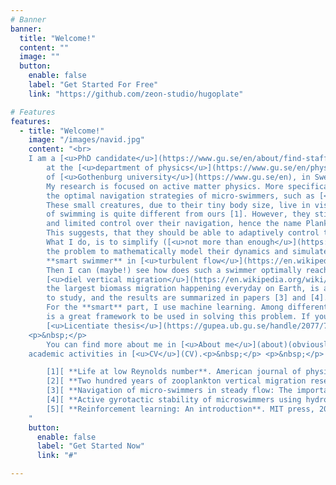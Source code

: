 ```yaml
---
# Banner
banner:
  title: "Welcome!"
  content: ""
  image: ""
  button:
    enable: false
    label: "Get Started For Free"
    link: "https://github.com/zeon-studio/hugoplate"

# Features
features:
  - title: "Welcome!"
    image: "/images/navid.jpg"
    content: "<br> 
	I am a [<u>PhD candidate</u>](https://www.gu.se/en/about/find-staff/sayednavidmousavi) 
        at the [<u>department of physics</u>](https://www.gu.se/en/physics) 
        of [<u>Gothenburg university</u>](https://www.gu.se/en), in Sweden.
        My research is focused on active matter physics. More specifically, I study the 
        the optimal navigation strategies of micro-swimmers, such as [<u>Plankton</u>](https://en.wikipedia.org/wiki/Plankton) in complex flows. <br>
        These small creatures, due to their tiny body size, live in viscous fluid regime, and therefore their experience
        of swimming is quite different from ours [1]. However, they still have an amazing perception of their environment 
        and limited control over their navigation, hence the name Plankton (Plankton means drifter/wanderer).
        This suggests, that they should be able to adaptively control their navigation, in order to achieve different goals.<br>
        What I do, is to simplify ([<u>not more than enough</u>](https://en.wikipedia.org/wiki/Spherical_cow)!) 
        the problem to mathematically model their dynamics and simulate a somewhat
        **smart swimmer** in [<u>turbulent flow</u>](https://en.wikipedia.org/wiki/Turbulence).
        Then I can (maybe!) see how does such a swimmer optimally reach certain goals. For example, 
        [<u>diel vertical migration</u>](https://en.wikipedia.org/wiki/Diel_vertical_migration), which is claimed to be 
        the largest biomass migration happening everyday on Earth, is a long standing open question [2], that we tried
        to study, and the results are summarized in papers [3] and [4].   
        For the **smart** part, I use machine learning. Among different machine learning approaches, **reinforcement learning** [5]
        is a great framework to be used in solving this problem. If you are interested you can read more in my 
        [<u>Licentiate thesis</u>](https://gupea.ub.gu.se/handle/2077/71497), and soon my PhD thesis :-).<br>
	<p>&nbsp;</p>
        You can find more about me in [<u>About me</u>](about)(obviously!) and my 
	academic activities in [<u>CV</u>](CV).<p>&nbsp;</p> <p>&nbsp;</p> <hr>

        [1][ **Life at low Reynolds number**. American journal of physics 45.1 (1977): 3-11.](https://www.damtp.cam.ac.uk/user/gold/pdfs/purcell.pdf)<br>
        [2][ **Two hundred years of zooplankton vertical migration research**. Biological Reviews 96.4 (2021): 1547-1589.](https://onlinelibrary.wiley.com/doi/full/10.1111/brv.12715)<br>
        [3][ **Navigation of micro-swimmers in steady flow: The importance of symmetries**. Journal of Fluid Mechanics 932 (2022): A10](https://www.cambridge.org/core/journals/journal-of-fluid-mechanics/article/abs/navigation-of-microswimmers-in-steady-flow-the-importance-of-symmetries/D84491F84D6FDF2B485AB92F8AB79D8B)<br>
        [4][ **Active gyrotactic stability of microswimmers using hydromechanical signals**. Physical Review Fluids 7.1 (2022): 014311.](https://journals.aps.org/prfluids/abstract/10.1103/PhysRevFluids.7.014311)<br>
        [5][ **Reinforcement learning: An introduction**. MIT press, 2018.](https://www.andrew.cmu.edu/course/10-703/textbook/BartoSutt)<br>
    "
    button:
      enable: false
      label: "Get Started Now"
      link: "#"

---
```


